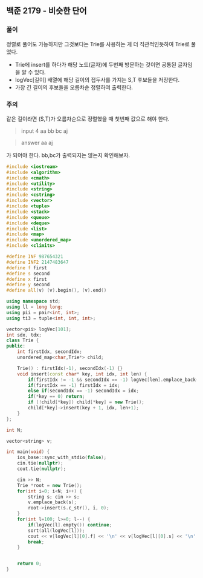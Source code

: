 ## 백준 2179 - 비슷한 단어

### 풀이
정렬로 풀어도 가능하지만 그것보다는 Trie를 사용하는 게 더 직관적인듯하여 Trie로 풀었다.

- Trie에 insert를 하다가 해당 노드(글자)에 두번째 방문하는 것이면 공통된 글자임을 알 수 있다.
- logVec[길이] 배열에 해당 길이의 접두사를 가지는 S,T 후보들을 저장한다.
- 가장 긴 길이의 후보들을 오름차순 정렬하여 출력한다.

### 주의
같은 길이라면 (S,T)가 오름차순으로 정렬했을 때 첫번째 값으로 해야 한다.
> input 
> 4 
> aa 
> bb 
> bc 
> aj

> answer
> aa
> aj

가 되어야 한다. bb,bc가 출력되지는 않는지 확인해보자.

```c++
#include <iostream>
#include <algorithm>
#include <cmath>
#include <utility>
#include <string>
#include <cstring>
#include <vector>
#include <tuple>
#include <stack>
#include <queue>
#include <deque>
#include <list>
#include <map>
#include <unordered_map>
#include <climits>

#define INF 987654321
#define INF2 2147483647
#define f first
#define s second
#define x first
#define y second
#define all(v) (v).begin(), (v).end()

using namespace std;
using ll = long long;
using pii = pair<int, int>;
using ti3 = tuple<int, int, int>;

vector<pii> logVec[101];
int sdx, tdx;
class Trie {
public:
    int firstIdx, secondIdx;
    unordered_map<char,Trie*> child;

    Trie() : firstIdx(-1), secondIdx(-1) {}
    void insert(const char* key, int idx, int len) {
        if(firstIdx != -1 && secondIdx == -1) logVec[len].emplace_back(firstIdx, idx);
        if(firstIdx == -1) firstIdx = idx;
        else if(secondIdx == -1) secondIdx = idx;
        if(*key == 0) return;
        if (!child[*key]) child[*key] = new Trie();
        child[*key]->insert(key + 1, idx, len+1);
    }
};

int N;

vector<string> v;

int main(void) {
    ios_base::sync_with_stdio(false);
    cin.tie(nullptr);
    cout.tie(nullptr);

    cin >> N;
    Trie *root = new Trie();
    for(int i=0; i<N; i++) {
        string s; cin >> s;
        v.emplace_back(s);
        root->insert(s.c_str(), i, 0);
    }
    for(int l=100; l>=0; l--) {
        if(logVec[l].empty()) continue;
        sort(all(logVec[l]));
        cout << v[logVec[l][0].f] << '\n' << v[logVec[l][0].s] << '\n';
        break;
    }


    return 0;
}
```